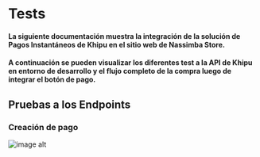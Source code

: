 # Tests
#### La siguiente documentación muestra la integración de la solución de Pagos Instantáneos de Khipu en el sitio web de Nassimba Store.
#### A continuación se pueden visualizar los diferentes test a la API de Khipu en entorno de desarrollo y el flujo completo de la compra luego de integrar el botón de pago.

## Pruebas a los Endpoints
### Creación de pago
![image alt](C:\Users\Pato\Desktop\Integracion-khipu\tests\img\1.creacion_pago.jpg)